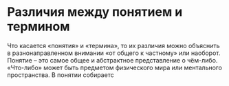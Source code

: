 # Различия между понятием и термином

Что касается «понятия» и «термина», то их различия можно объяснить в разнонаправленном внимании «от общего к частному» или наоборот. Понятие – это самое общее и абстрактное представление о чём-либо. «Что-либо» может быть предметом физического мира или ментального пространства. В понятии собираетс
